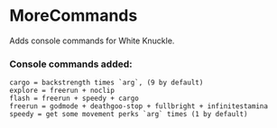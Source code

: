 # MoreCommands

Adds console commands for White Knuckle.

### Console commands added:

```
cargo = backstrength times `arg`, (9 by default)
explore = freerun + noclip
flash = freerun + speedy + cargo
freerun = godmode + deathgoo-stop + fullbright + infinitestamina
speedy = get some movement perks `arg` times (1 by default)
```
